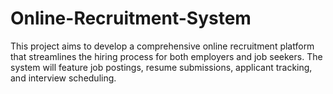 # Online-Recruitment-System
This project aims to develop a comprehensive online recruitment platform that streamlines the hiring process for both employers and job seekers. The system will feature job postings, resume submissions, applicant tracking, and interview scheduling. 
